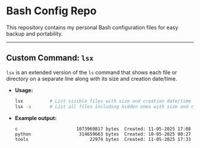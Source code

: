 # Bash Config Repo

This repository contains my personal Bash configuration files for easy backup and portability.

---

## Custom Command: `lsx`

`lsx` is an extended version of the `ls` command that shows each file or directory on a separate line along with its size and creation date/time.

* **Usage:**

  ```bash
  lsx          # List visible files with size and creation date/time
  lsx -a       # List all files including hidden ones with size and creation date/time
  ```

* **Example output:**

  ```
  c                      1073969817 bytes  Created: 11-05-2025 17:08
  python                  314659663 bytes  Created: 10-05-2025 00:27
  tools                       22974 bytes  Created: 11-05-2025 17:33
  ```
